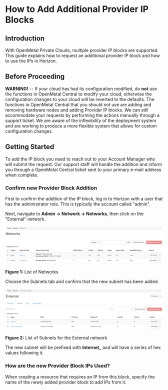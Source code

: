 # How to Add Additional Provider IP Blocks

## Introduction

With OpenMetal Private Clouds, multiple provider IP blocks are
supported. This guide explains how to request an additional provider IP
block and how to use the IPs in Horizon.

## Before Proceeding

**WARNING\!** -- If your cloud has had its configuration modified, do
**not** use the functions in OpenMetal Central to modify your cloud,
otherwise the configuration changes to your cloud will be reverted to
the defaults. The functions in OpenMetal Central that you should not use
are adding and removing hardware nodes and adding Provider IP blocks. We
can still accommodate your requests by performing the actions manually
through a support ticket. We are aware of the inflexibility of the
deployment system and are working to produce a more flexible system that
allows for custom configuration changes.

## Getting Started

To add the IP block you need to reach out to your Account Manager who
will submit the request. Our support staff will handle the addition and
inform you through a OpenMetal Central ticket sent to your primary
e-mail address when complete.

### Confirm new Provider Block Addition

First to confirm the addition of the IP block, log in to Horizon with a
user that has the administrator role. This is typically the account
called "admin".

Next, navigate to **Admin -\> Network -\> Networks**, then click on the
"External" network.

![image](images/provider-block-list.png)

**Figure 1:** List of Networks

Choose the Subnets tab and confirm that the new subnet has been added.

![image](images/provider-block-list-2.png)

**Figure 2:** List of Subnets for the External network

The new subnet will be prefixed with **Internet\_** and will have a
series of hex values following it.

### How are the new Provider Block IPs Used?

When creating a resource that requires an IP from this block, specify
the name of the newly added provider block to add IPs from it.
